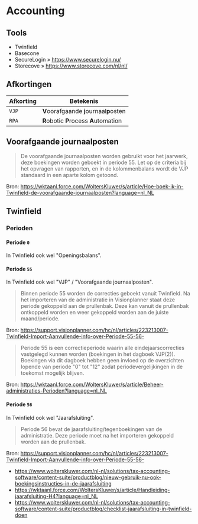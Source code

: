 # Accounting

## Tools

- Twinfield
- Basecone
- SecureLogin » https://www.securelogin.nu/
- Storecove » https://www.storecove.com/nl/nl/

## Afkortingen

| Afkorting | Betekenis |
| --------- | --------- |
| `VJP`     | **V**oorafgaande **j**ournaal**p**osten | #voorafgaande-journaalposten |
| `RPA`     | **R**obotic **P**rocess **A**utomation  | https://nl.wikipedia.org/wiki/Robotgestuurde_procesautomatisering |

## Voorafgaande journaalposten

> De voorafgaande journaalposten worden gebruikt voor het jaarwerk, deze boekingen worden geboekt in periode 55. Let op de criteria bij het opvragen van rapporten, en in de kolommenbalans wordt de VJP standaard in een aparte kolom getoond.

Bron: https://wktaanl.force.com/WoltersKluwer/s/article/Hoe-boek-ik-in-Twinfield-de-voorafgaande-journaalposten?language=nl_NL

## Twinfield

### Perioden

#### Periode `0`

In Twinfield ook wel "Openingsbalans".

#### Periode `55`

In Twinfield ook wel "VJP" / "Voorafgaande journaalposten".

> Binnen periode 55 worden de correcties geboekt vanuit Twinfield. Na het importeren van de administratie in Visionplanner staat deze periode gekoppeld aan de prullenbak. Deze kan vanuit de prullenbak ontkoppeld worden en weer gekoppeld worden aan de juiste maand/periode. 

Bron: https://support.visionplanner.com/hc/nl/articles/223213007-Twinfield-Import-Aanvullende-info-over-Periode-55-56-

> Periode 55 is een correctieperiode waarin alle eindejaarscorrecties vastgelegd kunnen worden (boekingen in het dagboek VJP(2)). Boekingen via dit dagboek hebben geen invloed op de overzichten lopende van periode "0" tot "12" zodat periodevergelijkingen in de toekomst mogelijk blijven.

Bron: https://wktaanl.force.com/WoltersKluwer/s/article/Beheer-administraties-Perioden?language=nl_NL

#### Periode `56`

In Twinfield ook wel "Jaarafsluiting".

> Periode 56 bevat de jaarafsluiting/tegenboekingen van de administratie. Deze periode moet na het importeren gekoppeld worden aan de prullenbak. 

Bron: https://support.visionplanner.com/hc/nl/articles/223213007-Twinfield-Import-Aanvullende-info-over-Periode-55-56-

- https://www.wolterskluwer.com/nl-nl/solutions/tax-accounting-software/content-suite/productblog/nieuw-gebruik-nu-ook-boekingsinstructies-in-de-jaarafsluiting
- https://wktaanl.force.com/WoltersKluwer/s/article/Handleiding-jaarafsluiting-H4?language=nl_NL
- https://www.wolterskluwer.com/nl-nl/solutions/tax-accounting-software/content-suite/productblog/checklist-jaarafsluiting-in-twinfield-doen

